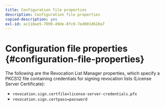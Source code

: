 ```yaml
---
title: Configuration file properties
description: Configuration file properties
copied-description: yes
exl-id: ac118ae5-7099-49de-8fc0-7ed001d610a7
---
```

# Configuration file properties {#configuration-file-properties}

The following are the Revocation List Manager properties, which specify a PKCS12 file containing credentials for signing revocation lists (License Server Certificate):

* `revocation.sign.certfile=license-server-credentials.pfx` 
* `revocation.sign.certpass=password`
